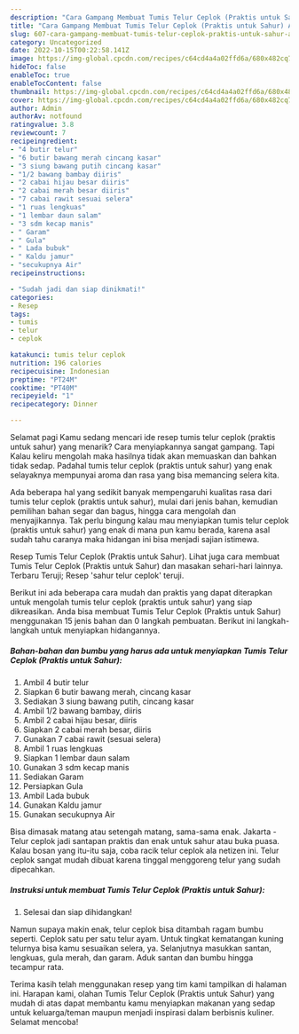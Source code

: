 ```yaml
---
description: "Cara Gampang Membuat Tumis Telur Ceplok (Praktis untuk Sahur) Anti Gagal"
title: "Cara Gampang Membuat Tumis Telur Ceplok (Praktis untuk Sahur) Anti Gagal"
slug: 607-cara-gampang-membuat-tumis-telur-ceplok-praktis-untuk-sahur-anti-gagal
category: Uncategorized
date: 2022-10-15T00:22:58.141Z
image: https://img-global.cpcdn.com/recipes/c64cd4a4a02ffd6a/680x482cq70/tumis-telur-ceplok-praktis-untuk-sahur-foto-resep-utama.jpg
hideToc: false
enableToc: true
enableTocContent: false
thumbnail: https://img-global.cpcdn.com/recipes/c64cd4a4a02ffd6a/680x482cq70/tumis-telur-ceplok-praktis-untuk-sahur-foto-resep-utama.jpg
cover: https://img-global.cpcdn.com/recipes/c64cd4a4a02ffd6a/680x482cq70/tumis-telur-ceplok-praktis-untuk-sahur-foto-resep-utama.jpg
author: Admin
authorAv: notfound
ratingvalue: 3.8
reviewcount: 7
recipeingredient:
- "4 butir telur"
- "6 butir bawang merah cincang kasar"
- "3 siung bawang putih cincang kasar"
- "1/2 bawang bambay diiris"
- "2 cabai hijau besar diiris"
- "2 cabai merah besar diiris"
- "7 cabai rawit sesuai selera"
- "1 ruas lengkuas"
- "1 lembar daun salam"
- "3 sdm kecap manis"
- " Garam"
- " Gula"
- " Lada bubuk"
- " Kaldu jamur"
- "secukupnya Air"
recipeinstructions:

- "Sudah jadi dan siap dinikmati!"
categories:
- Resep
tags:
- tumis
- telur
- ceplok

katakunci: tumis telur ceplok 
nutrition: 196 calories
recipecuisine: Indonesian
preptime: "PT24M"
cooktime: "PT40M"
recipeyield: "1"
recipecategory: Dinner

---
```



Selamat pagi Kamu sedang mencari ide resep tumis telur ceplok (praktis untuk sahur) yang menarik? Cara menyiapkannya sangat gampang. Tapi Kalau keliru mengolah maka hasilnya tidak akan memuaskan dan bahkan tidak sedap. Padahal tumis telur ceplok (praktis untuk sahur) yang enak selayaknya mempunyai aroma dan rasa yang bisa memancing selera kita.


Ada beberapa hal yang sedikit banyak mempengaruhi kualitas rasa dari tumis telur ceplok (praktis untuk sahur), mulai dari jenis bahan, kemudian pemilihan bahan segar dan bagus, hingga cara mengolah dan menyajikannya. Tak perlu bingung kalau mau menyiapkan tumis telur ceplok (praktis untuk sahur) yang enak di mana pun kamu berada, karena asal sudah tahu caranya maka hidangan ini bisa menjadi sajian istimewa.

Resep Tumis Telur Ceplok (Praktis untuk Sahur). Lihat juga cara membuat Tumis Telur Ceplok (Praktis untuk Sahur) dan masakan sehari-hari lainnya. Terbaru Teruji; Resep &#39;sahur telur ceplok&#39; teruji.


Berikut ini ada beberapa cara mudah dan praktis yang dapat diterapkan untuk mengolah tumis telur ceplok (praktis untuk sahur) yang siap dikreasikan. Anda bisa membuat Tumis Telur Ceplok (Praktis untuk Sahur) menggunakan 15 jenis bahan dan 0 langkah pembuatan. Berikut ini langkah-langkah untuk menyiapkan hidangannya.

<!--inarticleads1-->

##### Bahan-bahan dan bumbu yang harus ada untuk menyiapkan Tumis Telur Ceplok (Praktis untuk Sahur):

1. Ambil 4 butir telur
1. Siapkan 6 butir bawang merah, cincang kasar
1. Sediakan 3 siung bawang putih, cincang kasar
1. Ambil 1/2 bawang bambay, diiris
1. Ambil 2 cabai hijau besar, diiris
1. Siapkan 2 cabai merah besar, diiris
1. Gunakan 7 cabai rawit (sesuai selera)
1. Ambil 1 ruas lengkuas
1. Siapkan 1 lembar daun salam
1. Gunakan 3 sdm kecap manis
1. Sediakan  Garam
1. Persiapkan  Gula
1. Ambil  Lada bubuk
1. Gunakan  Kaldu jamur
1. Gunakan secukupnya Air


Bisa dimasak matang atau setengah matang, sama-sama enak. Jakarta - Telur ceplok jadi santapan praktis dan enak untuk sahur atau buka puasa. Kalau bosan yang itu-itu saja, coba racik telur ceplok ala netizen ini. Telur ceplok sangat mudah dibuat karena tinggal menggoreng telur yang sudah dipecahkan. 

<!--inarticleads2-->

##### Instruksi untuk membuat Tumis Telur Ceplok (Praktis untuk Sahur):


1. Selesai dan siap dihidangkan!

Namun supaya makin enak, telur ceplok bisa ditambah ragam bumbu seperti. Ceplok satu per satu telur ayam. Untuk tingkat kematangan kuning telurnya bisa kamu sesuaikan selera, ya. Selanjutnya masukkan santan, lengkuas, gula merah, dan garam. Aduk santan dan bumbu hingga tecampur rata. 

Terima kasih telah menggunakan resep yang tim kami tampilkan di halaman ini. Harapan kami, olahan Tumis Telur Ceplok (Praktis untuk Sahur) yang mudah di atas dapat membantu kamu menyiapkan makanan yang sedap untuk keluarga/teman maupun menjadi inspirasi dalam berbisnis kuliner. Selamat mencoba!
